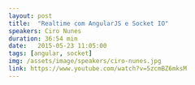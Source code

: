 ```yaml
---
layout: post
title:  "Realtime com AngularJS e Socket IO"
speakers: Ciro Nunes
duration: 36:54 min
date:   2015-05-23 11:05:00
tags: [angular, socket]
img: /assets/image/speakers/ciro-nunes.jpg
link: https://www.youtube.com/watch?v=5zcmBZ6mksM
---
```

